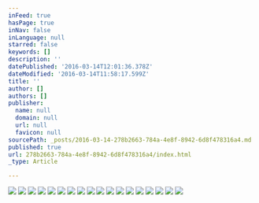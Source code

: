 ```yaml
---
inFeed: true
hasPage: true
inNav: false
inLanguage: null
starred: false
keywords: []
description: ''
datePublished: '2016-03-14T12:01:36.378Z'
dateModified: '2016-03-14T11:58:17.599Z'
title: ''
author: []
authors: []
publisher:
  name: null
  domain: null
  url: null
  favicon: null
sourcePath: _posts/2016-03-14-278b2663-784a-4e8f-8942-6d8f478316a4.md
published: true
url: 278b2663-784a-4e8f-8942-6d8f478316a4/index.html
_type: Article

---
```

![](https://the-grid-user-content.s3-us-west-2.amazonaws.com/3f9e8179-5c8c-498a-9a9a-ea2f98a9fef9.jpg)
![](https://the-grid-user-content.s3-us-west-2.amazonaws.com/326b9c2e-adc8-4317-a3c8-fc4f78c4aa99.jpg)
![](https://the-grid-user-content.s3-us-west-2.amazonaws.com/f72c9655-07b4-478f-9c67-a518ff7a43d0.png)
![](https://the-grid-user-content.s3-us-west-2.amazonaws.com/035b968c-0d4a-4171-a97b-be199f4c72ed.png)
![](https://the-grid-user-content.s3-us-west-2.amazonaws.com/960074b3-cc38-4cc2-a430-4a49df80cf78.png)
![](https://the-grid-user-content.s3-us-west-2.amazonaws.com/bf774865-4606-4dff-9f43-7aec7b46c0dd.png)
![](https://the-grid-user-content.s3-us-west-2.amazonaws.com/049b2fa1-b44f-4230-b98f-cd0795e207b7.png)
![](https://the-grid-user-content.s3-us-west-2.amazonaws.com/3949936b-1943-4214-8cd6-658cf1264b97.png)
![](https://the-grid-user-content.s3-us-west-2.amazonaws.com/bfb428d7-2e3d-4fc9-9845-349543288773.png)
![](https://the-grid-user-content.s3-us-west-2.amazonaws.com/a02d2d7d-22a8-4843-aab9-14fc6a6256c8.png)
![](https://the-grid-user-content.s3-us-west-2.amazonaws.com/4a7f8c0c-6215-4364-8f6d-aa7b349eae77.png)
![](https://the-grid-user-content.s3-us-west-2.amazonaws.com/5ba3f0a5-9962-4923-81d9-88b20f4e04ee.png)
![](https://the-grid-user-content.s3-us-west-2.amazonaws.com/9e4a3089-4a40-4515-9755-a836fa06fc9d.png)
![](https://the-grid-user-content.s3-us-west-2.amazonaws.com/5a35ca80-0b04-425b-a3f3-ca69657ecc74.png)
![](https://the-grid-user-content.s3-us-west-2.amazonaws.com/767b421d-f543-4847-9e55-304a23f31ee8.png)
![](https://the-grid-user-content.s3-us-west-2.amazonaws.com/3d556ad7-8b36-41c9-9f3a-fa3e6fee7b58.png)
![](https://the-grid-user-content.s3-us-west-2.amazonaws.com/4a011551-0ac4-4026-8405-f23f2529f917.jpg)
![](https://the-grid-user-content.s3-us-west-2.amazonaws.com/6f59fd8b-6b16-4e85-a5a4-85b5bdd70caf.jpg)